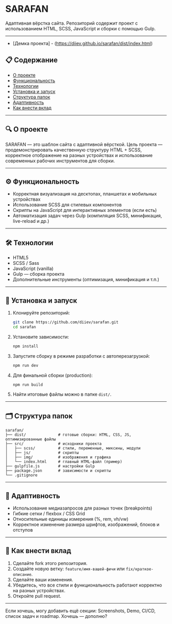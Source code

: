 # SARAFAN

Адаптивная вёрстка сайта. Репозиторий содержит проект с использованием HTML, SCSS, JavaScript и сборки с помощью Gulp.

---
* [Демка проекта] - (https://diiev.github.io/sarafan/dist/index.html)
## 📋 Содержание

* [О проекте](#-о-проекте)
* [Функциональность](#-функциональность)
* [Технологии](#-технологии)
* [Установка и запуск](#-установка-и-запуск)
* [Структура папок](#-структура-папок)
* [Адаптивность](#-адаптивность)
* [Как внести вклад](#-как-внести-вклад)
---

## 🔍 О проекте

SARAFAN — это шаблон сайта с адаптивной вёрсткой. Цель проекта — продемонстрировать качественную структуру HTML + SCSS, корректное отображение на разных устройствах и использование современных рабочих инструментов для сборки.

---

## ⚙️ Функциональность

* Корректная визуализация на десктопах, планшетах и мобильных устройствах
* Использование SCSS для стилевых компонентов
* Скрипты на JavaScript для интерактивных элементов (если есть)
* Автоматизация задач через Gulp (компиляция SCSS, минификация, live-reload и др.)

---

## 🛠 Технологии

* HTML5
* SCSS / Sass
* JavaScript (vanilla)
* Gulp — сборка проекта
* Дополнительные инструменты (оптимизация, минификация и т.п.)

---

## 🚀 Установка и запуск

1. Клонируйте репозиторий:

   ```bash
   git clone https://github.com/diiev/sarafan.git
   cd sarafan
   ```

2. Установите зависимости:

   ```bash
   npm install
   ```

3. Запустите сборку в режиме разработки с автоперезагрузкой:

   ```bash
   npm run dev
   ```

4. Для финальной сборки (production):

   ```bash
   npm run build
   ```

5. Найти итоговые файлы можно в папке `dist/`.

---

## 🗂 Структура папок

```text
sarafan/
├── dist/              # готовые сборки: HTML, CSS, JS, оптимизированные файлы
├── src/               # исходники проекта
│   ├── scss/          # стили, переменные, миксины, модули
│   ├── js/            # скрипты
│   ├── img/           # изображения и графика
│   └── index.html     # главный HTML-файл (пример)
├── gulpfile.js        # настройки Gulp
├── package.json       # зависимости и скрипты
└── .gitignore
```

---

## 📱 Адаптивность

* Использование медиазапросов для разных точек (breakpoints)
* Гибкие сетки / flexbox / CSS Grid
* Относительные единицы измерения (%, rem, vh/vw)
* Корректное изменение размера шрифтов, изображений, блоков и отступов

---

## 🤝 Как внести вклад

1. Сделайте fork этого репозитория.
2. Создайте новую ветку: `feature/имя-вашей-фичи` или `fix/краткое-описание`.
3. Сделайте ваши изменения.
4. Убедитесь, что все стили и функциональность работают корректно на разных устройствах.
5. Откройте pull request.

---

Если хочешь, могу добавить ещё секции: Screenshots, Demo, CI/CD, список задач и roadmap. Хочешь — дополню?
